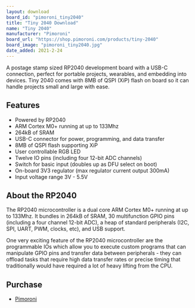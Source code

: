 ```yaml
---
layout: download
board_id: "pimoroni_tiny2040"
title: "Tiny 2040 Download"
name: "Tiny 2040"
manufacturer: "Pimoroni"
board_url: "https://shop.pimoroni.com/products/tiny-2040"
board_image: "pimoroni_tiny2040.jpg"
date_added: 2021-2-24
---
```


A postage stamp sized RP2040 development board with a USB-C connection, perfect for portable projects, wearables, and embedding into devices. Tiny 2040 comes with 8MB of QSPI (XiP) flash on board so it can handle projects small and large with ease.

## Features
* Powered by RP2040
* ARM Cortex M0+ running at up to 133Mhz
* 264kB of SRAM
* USB-C connector for power, programming, and data transfer
* 8MB of QSPI flash supporting XiP
* User controllable RGB LED
* Twelve IO pins (including four 12-bit ADC channels)
* Switch for basic input (doubles up as DFU select on boot)
* On-board 3V3 regulator (max regulator current output 300mA)
* Input voltage range 3V - 5.5V

## About the RP2040
The RP2040 microcontroller is a dual core ARM Cortex M0+ running at up to 133Mhz. It bundles in 264kB of SRAM, 30 multifunction GPIO pins (including a four channel 12-bit ADC), a heap of standard peripherals (I2C, SPI, UART, PWM, clocks, etc), and USB support.

One very exciting feature of the RP2040 microcontroller are the programmable IOs which allow you to execute custom programs that can manipulate GPIO pins and transfer data between peripherals - they can offload tasks that require high data transfer rates or precise timing that traditionally would have required a lot of heavy lifting from the CPU.

## Purchase
* [Pimoroni](https://shop.pimoroni.com/products/tiny-2040)
